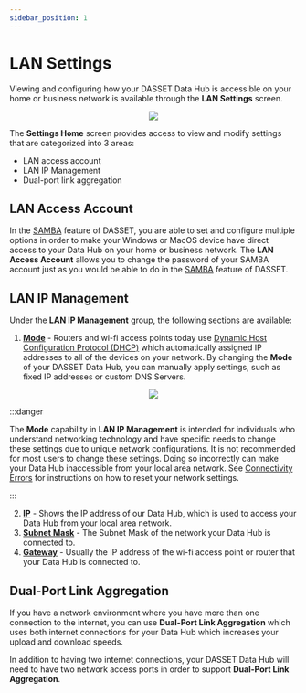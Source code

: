 ```yaml
---
sidebar_position: 1
---
```


# LAN Settings
Viewing and configuring how your DASSET Data Hub is accessible on your home or business network is available through the **LAN Settings** screen.

<p align="center">
<img src={require("./settings-lan-settings.png").default} style={{transform:'scale(1.0)'}} />
</p>

The **Settings Home** screen provides access to view and modify settings that are categorized into 3 areas:

- LAN access account
- LAN IP Management
- Dual-port link aggregation

## LAN Access Account
In the [SAMBA](.././apps/samba.md) feature of DASSET, you are able to set and configure multiple options in order to make your Windows or MacOS device have direct access to your Data Hub on your home or business network.  The **LAN Access Account** allows you to change the password of your SAMBA account just as you would be able to do in the [SAMBA](.././apps/samba.md) feature of DASSET.

## LAN IP Management
Under the **LAN IP Management** group, the following sections are available:

1. **<u>Mode</u>** - Routers and wi-fi access points today use [Dynamic Host Configuration Protocol (DHCP)](https://en.wikipedia.org/wiki/Dynamic_Host_Configuration_Protocol) which automatically assigned IP addresses to all of the devices on your network.  By changing the **Mode** of your DASSET Data Hub, you can manually apply settings, such as fixed IP addresses or custom DNS Servers.

<p align="center">
<img src={require("./settings-lan-settings-ip-management.png").default} style={{transform:'scale(1.0)'}} />
</p>

:::danger

The **Mode** capability in **LAN IP Management** is intended for individuals who understand networking technology and have specific needs to change these settings due to unique network configurations.  It is not recommended for most users to change these settings.  Doing so incorrectly can make your Data Hub inaccessible from your local area network.  See [Connectivity Errors](../../troubleshooting/connectivity.md) for instructions on how to reset your network settings.

:::

2. **<u>IP</u>** - Shows the IP address of our Data Hub, which is used to access your Data Hub from your local area network.
3. **<u>Subnet Mask</u>** - The Subnet Mask of the network your Data Hub is connected to.
4. **<u>Gateway</u>** - Usually the IP address of the wi-fi access point or router that your Data Hub is connected to.

## Dual-Port Link Aggregation
If you have a network environment where you have more than one connection to the internet, you can use **Dual-Port Link Aggregation** which uses both internet connections for your Data Hub which increases your upload and download speeds.  

In addition to having two internet connections, your DASSET Data Hub will need to have two network access ports in order to support **Dual-Port Link Aggregation**.